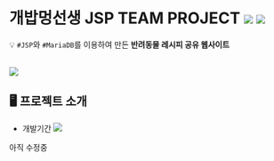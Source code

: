 # 개밥멍선생 JSP TEAM PROJECT <img src="https://img.shields.io/badge/JSP-007396?style=flat-square&logo=Java&logoColor=white"> <img src="https://img.shields.io/badge/MariaDB-1F305F?style=flat-square&logo=MariaDB&logoColor=white">


💡 `#JSP`와 `#MariaDB`를 이용하여 만든 **반려동물 레시피 공유 웹사이트**  
<br>

<img src="http://hohk.dothome.co.kr/load/data/kt180401/166713209173209824.gif">

<br>

## 🖥 프로젝트 소개
- 개발기간 <img src="https://img.shields.io/badge/22/10/17 ~ 22/10/28-ffce66?style=flat&logo=java&logoColor=white">


아직 수정중
